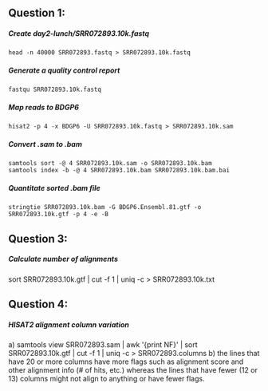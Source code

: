 ##  Question 1:
#####  Create day2-lunch/SRR072893.10k.fastq
	head -n 40000 SRR072893.fastq > SRR072893.10k.fastq

#####  Generate a quality control report
	fastqu SRR072893.10k.fastq

#####  Map reads to BDGP6
	hisat2 -p 4 -x BDGP6 -U SRR072893.10k.fastq > SRR072893.10k.sam
	
#####  Convert .sam to .bam
	samtools sort -@ 4 SRR072893.10k.sam -o SRR072893.10k.bam
	samtools index -b -@ 4 SRR072893.10k.bam SRR072893.10k.bam.bai
	
#####  Quantitate sorted .bam file 
	stringtie SRR072893.10k.bam -G BDGP6.Ensembl.81.gtf -o SRR072893.10k.gtf -p 4 -e -B


##  Question 3:
#####  Calculate number of alignments
sort SRR072893.10k.gtf | cut -f 1 | uniq -c > SRR072893.10k.txt

##  Question 4:
#####  HISAT2 alignment column variation
a) samtools view SRR072893.sam | awk '{print NF}' | sort SRR072893.10k.gtf | cut -f 1 | uniq -c > SRR072893.columns
b) the lines that have 20 or more columns have more flags such as alignment score and other alignment info (# of hits, etc.) whereas the lines that have fewer (12 or 13) columns might not align to anything or have fewer flags.
